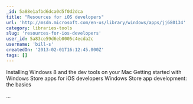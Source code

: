 ```yaml
---
_id: 5a88e1afbd6dca0d5f0d2dca
title: "Resources for iOS developers"
url: 'http://msdn.microsoft.com/en-us/library/windows/apps/jj680134'
category: libraries-tools
slug: 'resources-for-ios-developers'
user_id: 5a83ce59d6eb0005c4ecda2c
username: 'bill-s'
createdOn: '2013-02-01T16:12:45.000Z'
tags: []
---
```


Installing Windows 8 and the dev tools on your Mac
Getting started with Windows Store apps for iOS developers
Windows Store app development: the basics

...
